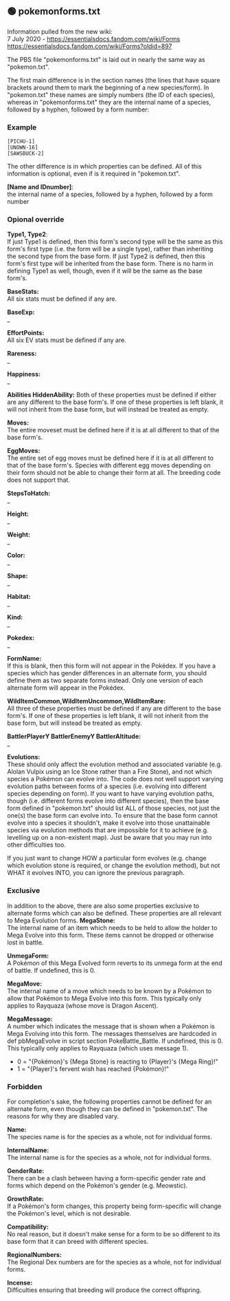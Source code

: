 ## 🟢 pokemonforms.txt

Information pulled from the new wiki:  
7 July 2020 - https://essentialsdocs.fandom.com/wiki/Forms  
https://essentialsdocs.fandom.com/wiki/Forms?oldid=897

The PBS file "pokemonforms.txt" is laid out in nearly the same way as "pokemon.txt".

The first main difference is in the section names (the lines that have square brackets around them to mark the beginning of a new species/form). In "pokemon.txt" these names are simply numbers (the ID of each species), whereas in "pokemonforms.txt" they are the internal name of a species, followed by a hyphen, followed by a form number:
### Example
```
[PICHU-1]
[UNOWN-16]
[SAWSBUCK-2]
```

The other difference is in which properties can be defined. All of this information is optional, even if is it required in "pokemon.txt".

**[Name and IDnumber]**:  
 the internal name of a species, followed by a hyphen, followed by a form number

### Opional override

**Type1, Type2**:  
If just Type1 is defined, then this form's second type will be the same as this form's first type (i.e. the form will be a single type), rather than inheriting the second type from the base form.
If just Type2 is defined, then this form's first type will be inherited from the base form. There is no harm in defining Type1 as well, though, even if it will be the same as the base form's.

**BaseStats:**   
All six stats must be defined if any are.

**BaseExp:**  
_



**EffortPoints:**   
All six EV stats must be defined if any are.


**Rareness:**  
_

**Happiness:**  
_

**Abilities
HiddenAbility:**
Both of these properties must be defined if either are any different to the base form's. If one of these properties is left blank, it will not inherit from the base form, but will instead be treated as empty.

**Moves:**  
The entire moveset must be defined here if it is at all different to that of the base form's.

**EggMoves:**  
The entire set of egg moves must be defined here if it is at all different to that of the base form's.
Species with different egg moves depending on their form should not be able to change their form at all. The breeding code does not support that.


**StepsToHatch:**  
_

**Height:**  
_

**Weight:**  
_

**Color:**  
_

**Shape:**  
_

**Habitat:**  
_

**Kind:**  
_

**Pokedex:**  
_

**FormName:**  
If this is blank, then this form will not appear in the Pokédex.
If you have a species which has gender differences in an alternate form, you should define them as two separate forms instead. Only one version of each alternate form will appear in the Pokédex.

**WildItemCommon,WildItemUncommon,WildItemRare:**  
All three of these properties must be defined if any are different to the base form's. If one of these properties is left blank, it will not inherit from the base form, but will instead be treated as empty.

**BattlerPlayerY
BattlerEnemyY
BattlerAltitude:**  
_

**Evolutions:**  
These should only affect the evolution method and associated variable (e.g. Alolan Vulpix using an Ice Stone rather than a Fire Stone), and not which species a Pokémon can evolve into. The code does not well support varying evolution paths between forms of a species (i.e. evolving into different species depending on form).
If you want to have varying evolution paths, though (i.e. different forms evolve into different species), then the base form defined in "pokemon.txt" should list ALL of those species, not just the one(s) the base form can evolve into. To ensure that the base form cannot evolve into a species it shouldn't, make it evolve into those unattainable species via evolution methods that are impossible for it to achieve (e.g. levelling up on a non-existent map). Just be aware that you may run into other difficulties too.

If you just want to change HOW a particular form evolves (e.g. change which evolution stone is required, or change the evolution method), but not WHAT it evolves INTO, you can ignore the previous paragraph.

### Exclusive

In addition to the above, there are also some properties exclusive to alternate forms which can also be defined. These properties are all relevant to Mega Evolution forms.
**MegaStone:**  
The internal name of an item which needs to be held to allow the holder to Mega Evolve into this form.
These items cannot be dropped or otherwise lost in battle.

**UnmegaForm:**  
A Pokémon of this Mega Evolved form reverts to its unmega form at the end of battle. If undefined, this is 0.


**MegaMove:**  
The internal name of a move which needs to be known by a Pokémon to allow that Pokémon to Mega Evolve into this form. This typically only applies to Rayquaza (whose move is Dragon Ascent).


**MegaMessage:**  
A number which indicates the message that is shown when a Pokémon is Mega Evolving into this form. The messages themselves are hardcoded in def pbMegaEvolve in script section PokeBattle_Battle. If undefined, this is 0. This typically only applies to Rayquaza (which uses message 1).
- 0 = "{Pokémon}'s {Mega Stone} is reacting to {Player}'s {Mega Ring}!"
- 1 = "{Player}'s fervent wish has reached {Pokémon}!"

### Forbidden

For completion's sake, the following properties cannot be defined for an alternate form, even though they can be defined in "pokemon.txt". The reasons for why they are disabled vary.

**Name:**  
The species name is for the species as a whole, not for individual forms.

**InternalName:**  
The internal name is for the species as a whole, not for individual forms.

**GenderRate:**  
There can be a clash between having a form-specific gender rate and forms which depend on the Pokémon's gender (e.g. Meowstic).

**GrowthRate:**  
If a Pokémon's form changes, this property being form-specific will change the Pokémon's level, which is not desirable.

**Compatibility:**  
No real reason, but it doesn't make sense for a form to be so different to its base form that it can breed with different species.

**RegionalNumbers:**  
The Regional Dex numbers are for the species as a whole, not for individual forms.

**Incense:**  
Difficulties ensuring that breeding will produce the correct offspring.
